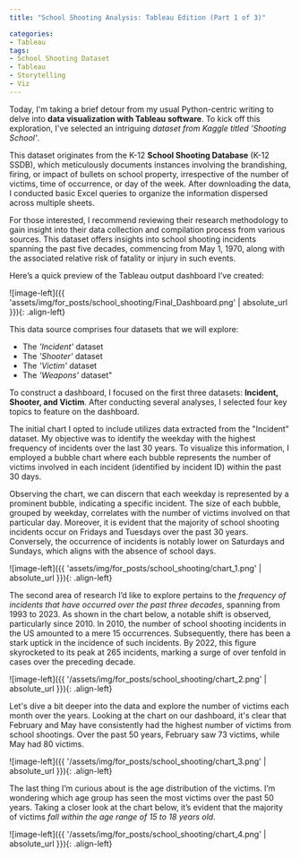 ```yaml
---
title: "School Shooting Analysis: Tableau Edition (Part 1 of 3)"

categories:
- Tableau  
tags:
- School Shooting Dataset
- Tableau 
- Storytelling
- Viz
---
```


Today, I'm taking a brief detour from my usual Python-centric writing to delve into **data visualization with Tableau software**. To kick off this exploration, I've selected an intriguing *dataset from Kaggle titled 'Shooting School'*.

This dataset originates from the K-12 **School Shooting Database** (K-12 SSDB), which meticulously documents instances involving the brandishing, firing, or impact of bullets on school property, irrespective of the number of victims, time of occurrence, or day of the week. After downloading the data, I conducted basic Excel queries to organize the information dispersed across multiple sheets.

For those interested, I recommend reviewing their research methodology to gain insight into their data collection and compilation process from various sources.
This dataset offers insights into school shooting incidents spanning the past five decades, commencing from May 1, 1970, along with the associated relative risk of fatality or injury in such events.

Here’s a quick preview of the Tableau output dashboard I’ve created:

![image-left]({{ 'assets/img/for_posts/school_shooting/Final_Dashboard.png' | absolute_url }}){: .align-left} 


This data source comprises four datasets that we will explore:

* The *'Incident'* dataset
* The *'Shooter'* dataset
* The *'Victim'* dataset
* The *'Weapons'* dataset"


To construct a dashboard, I focused on the first three datasets: **Incident, Shooter, and Victim**. After conducting several analyses, I selected four key topics to feature on the dashboard.

The initial chart I opted to include utilizes data extracted from the "Incident" dataset. My objective was to identify the weekday with the highest frequency of incidents over the last 30 years. To visualize this information, I employed a bubble chart where each bubble represents the number of victims involved in each incident (identified by incident ID) within the past 30 days.

Observing the chart, we can discern that each weekday is represented by a prominent bubble, indicating a specific incident. The size of each bubble, grouped by weekday, correlates with the number of victims involved on that particular day.
Moreover, it is evident that the majority of school shooting incidents occur on Fridays and Tuesdays over the past 30 years. Conversely, the occurrence of incidents is notably lower on Saturdays and Sundays, which aligns with the absence of school days.

![image-left]({{ 'assets/img/for_posts/school_shooting/chart_1.png' | absolute_url }}){: .align-left} 


The second area of research I’d like to explore pertains to the *frequency of incidents that have occurred over the past three decades*, spanning from 1993 to 2023.
As shown in the chart below, a notable shift is observed, particularly since 2010. In 2010, the number of school shooting incidents in the US amounted to a mere 15 occurrences. Subsequently, there has been a stark uptick in the incidence of such incidents. By 2022, this figure skyrocketed to its peak at 265 incidents, marking a surge of over tenfold in cases over the preceding decade.

![image-left]({{ '/assets/img/for_posts/school_shooting/chart_2.png' | absolute_url }}){: .align-left} 



Let's dive a bit deeper into the data and explore the number of victims each month over the years.
Looking at the chart on our dashboard, it's clear that February and May have consistently had the highest number of victims from school shootings. Over the past 50 years, February saw 73 victims, while May had 80 victims.

![image-left]({{ '/assets/img/for_posts/school_shooting/chart_3.png' | absolute_url }}){: .align-left} 




The last thing I’m curious about is the age distribution of the victims. I’m wondering which age group has seen the most victims over the past 50 years.
Taking a closer look at the chart below, it’s evident that the majority of victims *fall within the age range of 15 to 18 years old*.



![image-left]({{ '/assets/img/for_posts/school_shooting/chart_4.png' | absolute_url }}){: .align-left} 

